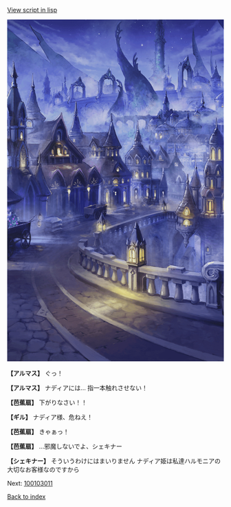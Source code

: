 [View script in lisp](../scripts/100102053.txt)

![101_city_night3.png](../images/backgrounds/101_city_night3.png)

**【アルマス】**
ぐっ！

**【アルマス】**
ナディアには…
指一本触れさせない！

**【芭蕉扇】**
下がりなさい！！

**【ギル】**
ナディア様、危ねえ！

**【芭蕉扇】**
きゃぁっ！

**【芭蕉扇】**
…邪魔しないでよ、シェキナー

**【シェキナー】**
そういうわけにはまいりません
ナディア姫は私達ハルモニアの
大切なお客様なのですから


Next: [100103011](100103011.md)

[Back to index](index.md)
